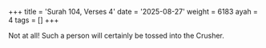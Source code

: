 +++
title = 'Surah 104, Verses 4'
date = '2025-08-27'
weight = 6183
ayah = 4
tags = []
+++

Not at all! Such a person will certainly be tossed into the Crusher.